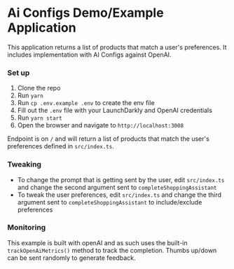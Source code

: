 # Ai Configs Demo/Example Application

This application returns a list of products that match a user's preferences. It includes implementation with AI Configs against OpenAI.

### Set up

1. Clone the repo
2. Run `yarn`
3. Run `cp .env.example .env` to create the env file
4. Fill out the `.env` file with your LaunchDarkly and OpenAI credentials
5. Run `yarn start`
6. Open the browser and navigate to `http://localhost:3008`

Endpoint is on `/` and will return a list of products that match the user's preferences defined in `src/index.ts`.

### Tweaking
- To change the prompt that is getting sent by the user, edit `src/index.ts` and change the second argument sent to `completeShoppingAssistant`
- To tweak the user preferences, edit `src/index.ts` and change the third argument sent to `completeShoppingAssistant` to include/exclude preferences

### Monitoring

This example is built with openAI and as such uses the built-in `trackOpenAiMetrics()` method to track the completion. Thumbs up/down can be sent randomly to generate feedback.
